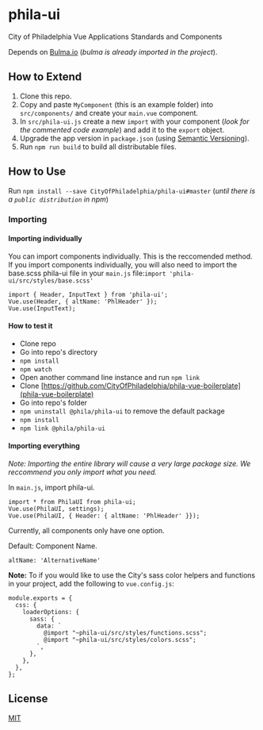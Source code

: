 # phila-ui
City of Philadelphia Vue Applications Standards and Components

Depends on [Bulma.io](https://bulma.io/) (_bulma is already imported in the project_).

## How to Extend
1. Clone this repo.
2. Copy and paste `MyComponent` (this is an example folder) into `src/components/` and create your `main.vue` component.
3. In `src/phila-ui.js` create a new `import` with your component (_look for the commented code example_) and add it to the `export` object.
4.  Upgrade the app version in `package.json` (using [Semantic Versioning](https://semver.org/)).
5. Run `npm run build` to build all distributable files.

## How to Use
Run `npm install --save CityOfPhiladelphia/phila-ui#master` (_until there is a `public distribution` in npm_)

### Importing

#### Importing individually
You can import components individually. This is the reccomended method. If you import components individually, you will also need to import the base.scss phila-ui file in your `main.js` file:`import 'phila-ui/src/styles/base.scss'`

```
import { Header, InputText } from 'phila-ui';
Vue.use(Header, { altName: 'PhlHeader' });
Vue.use(InputText);
``` 

#### How to test it
- Clone repo
- Go into repo's directory
- ```npm install```
- ```npm watch```
- Open another command line instance and run ```npm link```
- Clone [https://github.com/CityOfPhiladelphia/phila-vue-boilerplate](phila-vue-boilerplate)
- Go into repo's folder
- ```npm uninstall @phila/phila-ui``` to remove the default package
- ```npm install```
- ```npm link @phila/phila-ui```



#### Importing everything
*Note: Importing the entire library will cause a very large package size. We reccommend you only import what you need.*

In `main.js`, import phila-ui.

```
import * from PhilaUI from phila-ui;
Vue.use(PhilaUI, settings);
Vue.use(PhilaUI, { Header: { altName: 'PhlHeader' }});
```

Currently, all components only have one option. 

Default: Component Name.

```
altName: 'AlternativeName'
```


**Note:**
To if you would like to use the City's sass color helpers and functions in your project, add the following to `vue.config.js`:

```
module.exports = {
  css: {
    loaderOptions: {
      sass: {
        data: `
          @import "~phila-ui/src/styles/functions.scss";
          @import "~phila-ui/src/styles/colors.scss";
        `,
      },
    },
  },
};
```
## License

[MIT](LICENSE)

